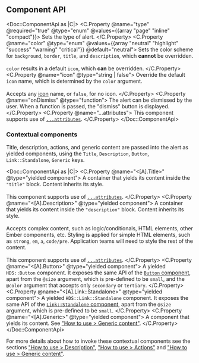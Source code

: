 ## Component API

<Doc::ComponentApi as |C|>
  <C.Property @name="type" @required="true" @type="enum" @values={{array "page" "inline" "compact"}}>
    Sets the type of alert.
  </C.Property>
  <C.Property @name="color" @type="enum" @values={{array "neutral" "highlight" "success" "warning" "critical"}} @default="neutral">
    Sets the color scheme for `background`, `border`, `title`, and `description`, which **cannot** be overridden.<br/><br/>`color` results in a default `icon`, which **can** be overridden.
  </C.Property>
  <C.Property @name="icon" @type="string | false">
    Override the default `icon` name, which is determined by the `color` argument.<br/><br/>Accepts any [icon](/foundations/icons) name, or `false`, for no icon.
  </C.Property>
  <C.Property @name="onDismiss" @type="function">
    The alert can be dismissed by the user. When a function is passed, the "dismiss" button is displayed.
  </C.Property>
  <C.Property @name="...attributes">
    This component supports use of [`...attributes`](https://guides.emberjs.com/release/in-depth-topics/patterns-for-components/#toc_attribute-ordering).
  </C.Property>
</Doc::ComponentApi>

### Contextual components

Title, description, actions, and generic content are passed into the alert as yielded components, using the `Title`, `Description`, `Button`, `Link::Standalone`, `Generic` keys.

<Doc::ComponentApi as |C|>
  <C.Property @name="<[A].Title>" @type="yielded component">
    A container that yields its content inside the `"title"` block. Content inherits its style.<br/><br/>This component supports use of [`...attributes`](https://guides.emberjs.com/release/in-depth-topics/patterns-for-components/#toc_attribute-ordering).
  </C.Property>
  <C.Property @name="<[A].Description>" @type="yielded component">
    A container that yields its content inside the `"description"` block. Content inherits its style.<br/><br/>Accepts complex content, such as logic/conditionals, HTML elements, other Ember components, etc. Styling is applied for simple HTML elements, such as `strong`, `em`, `a`, `code/pre`. Application teams will need to style the rest of the content.<br/><br/>This component supports use of [`...attributes`](https://guides.emberjs.com/release/in-depth-topics/patterns-for-components/#toc_attribute-ordering).
  </C.Property>
  <C.Property @name="<[A].Button>" @type="yielded component">
    A yielded `HDS::Button` component. It exposes the same API of the [`Button` component](/components/button/), apart from the `@size` argument, which is pre-defined to be `small`, and the `@color` argument that accepts only `secondary` or `tertiary`.
  </C.Property>
  <C.Property @name="<[A].Link::Standalone>" @type="yielded component">
    A yielded `HDS::Link::Standalone` component. It exposes the same API of the [`Link::Standalone` component](/components/link/standalone/), apart from the `@size` argument, which is pre-defined to be `small`.
  </C.Property>
  <C.Property @name="<[A].Generic>" @type="yielded component">
    A component that yields its content. See ["How to use > Generic content"](#how-to-use-generic).
  </C.Property>
</Doc::ComponentApi>

For more details about how to invoke these contextual components see the sections ["How to use > Description"](#how-to-use-description), ["How to use > Actions"](#how-to-use-actions) and ["How to use > Generic content"](#how-to-use-generic).
